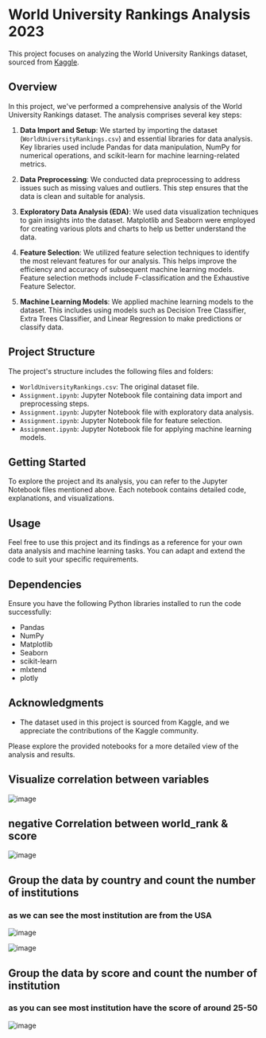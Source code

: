 # World University Rankings Analysis 2023

This project focuses on analyzing the World University Rankings dataset, sourced from [Kaggle](https://www.kaggle.com/datasets/mylesoneill/world-university-rankings?select=cwurData.csv).

## Overview

In this project, we've performed a comprehensive analysis of the World University Rankings dataset. The analysis comprises several key steps:

1. **Data Import and Setup**: We started by importing the dataset (`WorldUniversityRankings.csv`) and essential libraries for data analysis. Key libraries used include Pandas for data manipulation, NumPy for numerical operations, and scikit-learn for machine learning-related metrics.
   
2. **Data Preprocessing**: We conducted data preprocessing to address issues such as missing values and outliers. This step ensures that the data is clean and suitable for analysis.

3. **Exploratory Data Analysis (EDA)**: We used data visualization techniques to gain insights into the dataset. Matplotlib and Seaborn were employed for creating various plots and charts to help us better understand the data.

4. **Feature Selection**: We utilized feature selection techniques to identify the most relevant features for our analysis. This helps improve the efficiency and accuracy of subsequent machine learning models. Feature selection methods include F-classification and the Exhaustive Feature Selector.

5. **Machine Learning Models**: We applied machine learning models to the dataset. This includes using models such as Decision Tree Classifier, Extra Trees Classifier, and Linear Regression to make predictions or classify data.

## Project Structure

The project's structure includes the following files and folders:

- `WorldUniversityRankings.csv`: The original dataset file.
- `Assignment.ipynb`: Jupyter Notebook file containing data import and preprocessing steps. 
- `Assignment.ipynb`: Jupyter Notebook file with exploratory data analysis.
- `Assignment.ipynb`: Jupyter Notebook file for feature selection.
- `Assignment.ipynb`: Jupyter Notebook file for applying machine learning models.

## Getting Started

To explore the project and its analysis, you can refer to the Jupyter Notebook files mentioned above. Each notebook contains detailed code, explanations, and visualizations.

## Usage

Feel free to use this project and its findings as a reference for your own data analysis and machine learning tasks. You can adapt and extend the code to suit your specific requirements.

## Dependencies

Ensure you have the following Python libraries installed to run the code successfully:
- Pandas
- NumPy
- Matplotlib
- Seaborn
- scikit-learn
- mlxtend
- plotly

## Acknowledgments

- The dataset used in this project is sourced from Kaggle, and we appreciate the contributions of the Kaggle community.

Please explore the provided notebooks for a more detailed view of the analysis and results.

## Visualize correlation between variables
![image](https://github.com/marshudi/WorldUniversityRankings/assets/76883519/a9697ed3-bdd8-4d11-a303-588370092f34)

## negative Correlation between world_rank & score

![image](https://github.com/marshudi/WorldUniversityRankings/assets/76883519/cb723567-882a-4a67-b1bc-daf6f01f469d)

## Group the data by country and count the number of institutions
### as we can see the most institution are from the USA 

![image](https://github.com/marshudi/WorldUniversityRankings/assets/76883519/7432f9c8-49a9-4ec3-b04f-d50d17137c4a)

![image](https://github.com/marshudi/WorldUniversityRankings/assets/76883519/f8de641f-7230-4c4b-a5a7-e5a3d9afb9f3)


## Group the data by score and count the number of institution
### as you can see most institution have the score of around 25-50

![image](https://github.com/marshudi/WorldUniversityRankings/assets/76883519/2e41b5b8-1164-46f0-83bf-ba8b9bed0e98)


